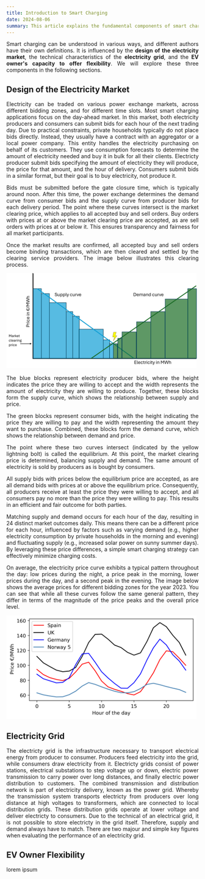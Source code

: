 ```yaml
---
title: Introduction to Smart Charging
date: 2024-08-06
summary: This article explains the fundamental components of smart charging!
---
```

<div style="text-align: justify;">

Smart charging can be understood in various ways, and different authors have their own definitions. It is influenced by the **design of the electricity market**, the technical characteristics of the **electricity grid**, and the **EV owner's capacity to offer flexibility**. We will explore these three components in the following sections.

## Design of the Electricity Market

Electricity can be traded on various power exchange markets, across different bidding zones, and for different time slots. Most smart charging applications focus on the day-ahead market. In this market, both electricity producers and consumers can submit bids for each hour of the next trading day.  Due to practical constraints, private households typically do not place bids directly. Instead, they usually have a contract with an aggregator or a local power company. This entity handles the electricity purchasing on behalf of its customers. They use consumption forecasts to determine the amount of electricity needed and buy it in bulk for all their clients. Electricty producer submit bids specifying the amount of electricity they will produce, the price for that amount, and the hour of delivery. Consumers submit bids in a similar format, but their goal is to buy electricity, not produce it.

Bids must be submitted before the gate closure time, which is typically around noon. After this time, the power exchange determines the demand curve from consumer bids and the supply curve from producer bids for each delivery period. The point where these curves intersect is the market clearing price, which applies to all accepted buy and sell orders. Buy orders with prices at or above the market clearing price are accepted, as are sell orders with prices at or below it. This ensures transparency and fairness for all market participants.

Once the market results are confirmed, all accepted buy and sell orders become binding transactions, which are then cleared and settled by the clearing service providers. The image below illustrates this clearing process.

<img src="images/Market clearing day ahead.png" alt="Market Clearing Diagram" style="max-width: 99%; height: auto;">


The blue blocks represent electricity producer bids, where the height indicates the price they are willing to accept and the width represents the amount of electricity they are willing to produce. Together, these blocks form the supply curve, which shows the relationship between supply and price.

The green blocks represent consumer bids, with the height indicating the price they are willing to pay and the width representing the amount they want to purchase. Combined, these blocks form the demand curve, which shows the relationship between demand and price.

The point where these two curves intersect (indicated by the yellow lightning bolt) is called the equilibrium. At this point, the market clearing price is determined, balancing supply and demand. The same amount of electricity is sold by producers as is bought by consumers.

All supply bids with prices below the equilibrium price are accepted, as are all demand bids with prices at or above the equilibrium price. Consequently, all producers receive at least the price they were willing to accept, and all consumers pay no more than the price they were willing to pay. This results in an efficient and fair outcome for both parties.

Matching supply and demand occurs for each hour of the day, resulting in 24 distinct market outcomes daily. This means there can be a different price for each hour, influenced by factors such as varying demand (e.g., higher electricity consumption by private households in the morning and evening) and fluctuating supply (e.g., increased solar power on sunny summer days). By leveraging these price differences, a simple smart charging strategy can effectively minimize charging costs.

On average, the electricity price curve exhibits a typical pattern throughout the day: low prices during the night, a price peak in the morning, lower prices during the day, and a second peak in the evening. The image below shows the average prices for different bidding zones for the year 2023. You can see that while all these curves follow the same general pattern, they differ in terms of the magnitude of the price peaks and the overall price level.

<img src="images/DA2023.png" alt="DayAhead prices 2023" style="max-width: 99%; height: auto;">

## Electricity Grid

The electricty grid is the infrastructure necessary to transport electrical energy from producer to consumer. Producers feed electricity into the grid, while consumers draw electricity from it. Electricty grids consist of power stations, electrical substations to step voltage up or down, electric power transmission to carry power over long distances, and finally electric power distribution to customers. The combined transmission and distribution network is part of electricity delivery, known as the power grid. Whereby the transmission system transports electricty from producers over long distance at high voltages to transformers, which are connected to local distribution grids. These distribution grids operate at lower voltage and deliver electricty to consumers. Due to the technical of an electrical grid, it is not possible to store electricty in the grid itself. Therefore, supply and demand always have to match. There are two majour and simple key figures when evaluating the performance of an electricity grid.

## EV Owner Flexibility

lorem ipsum

</div>
